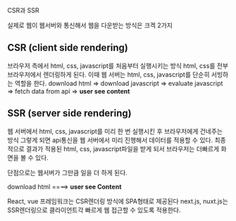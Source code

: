CSR과 SSR 

실제로 웹이 웹서버와 통신해서 웹을 다운받는 방식은 크겍 2가지 

## CSR (client side rendering)
브라우저 측에서 html, css, javascript를 처음부터 실행시키는 방식
html, css를 전부 브라우저에서 렌더링하게 된다. 이때 웹 서버는 html, css, javascript를 
단순히 서빙하는 역할을 한다.
download html => download javascript => evaluate javascript => fetch data from api => **user see content**

## SSR (server side rendering)
웹 서버에서 html, css, javascript를 미리 한 번 실행시킨 후 브라우저에게 건네주는 방식
그렇게 되면 api통신을 웹 서버에서 미리 진행해서 데이터를 적용할 수 있다.
최종적으로 결과가 적용된 html, css, javascript파일을 받게 되서 브라우저는 더빠르게 화면을 볼 수 있다.

단점으로는 웹서버가 그만큼 일을 더 하게 된다.

download html ====> **user see Content**


React, vue 프레임워크는 CSR렌더링 방식에 SPA형태로 제공된다
next.js, nuxt.js는 SSR렌더링으로 클라이언트각 빠르게 웹 접근할 수 있도록 적용한다. 
